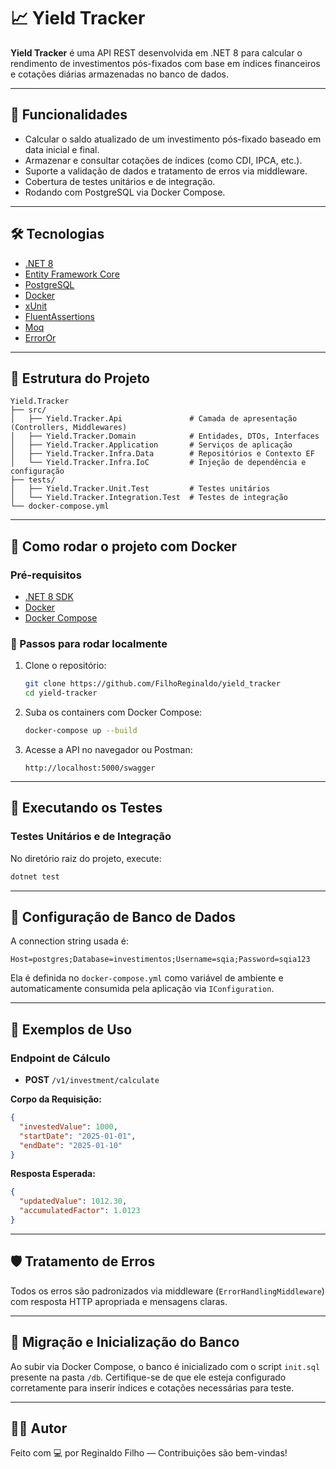 # 📈 Yield Tracker

**Yield Tracker** é uma API REST desenvolvida em .NET 8 para calcular o rendimento de investimentos pós-fixados com base em índices financeiros e cotações diárias armazenadas no banco de dados.

---

## 🚀 Funcionalidades

- Calcular o saldo atualizado de um investimento pós-fixado baseado em data inicial e final.
- Armazenar e consultar cotações de índices (como CDI, IPCA, etc.).
- Suporte a validação de dados e tratamento de erros via middleware.
- Cobertura de testes unitários e de integração.
- Rodando com PostgreSQL via Docker Compose.

---

## 🛠️ Tecnologias

- [.NET 8](https://dotnet.microsoft.com/)
- [Entity Framework Core](https://learn.microsoft.com/ef/)
- [PostgreSQL](https://www.postgresql.org/)
- [Docker](https://www.docker.com/)
- [xUnit](https://xunit.net/)
- [FluentAssertions](https://fluentassertions.com/)
- [Moq](https://github.com/moq/moq4)
- [ErrorOr](https://github.com/amantinband/error-or)

---

## 📂 Estrutura do Projeto

```
Yield.Tracker
├── src/
│   ├── Yield.Tracker.Api               # Camada de apresentação (Controllers, Middlewares)
│   ├── Yield.Tracker.Domain            # Entidades, DTOs, Interfaces
│   ├── Yield.Tracker.Application       # Serviços de aplicação
│   ├── Yield.Tracker.Infra.Data        # Repositórios e Contexto EF
│   └── Yield.Tracker.Infra.IoC         # Injeção de dependência e configuração
├── tests/
│   ├── Yield.Tracker.Unit.Test         # Testes unitários
│   └── Yield.Tracker.Integration.Test  # Testes de integração
└── docker-compose.yml
```

---

## 🐳 Como rodar o projeto com Docker

### Pré-requisitos

- [.NET 8 SDK](https://dotnet.microsoft.com/)
- [Docker](https://www.docker.com/)
- [Docker Compose](https://docs.docker.com/compose/)

### 🚦 Passos para rodar localmente

1. Clone o repositório:
   ```bash
   git clone https://github.com/FilhoReginaldo/yield_tracker
   cd yield-tracker
   ```

2. Suba os containers com Docker Compose:
   ```bash
   docker-compose up --build
   ```

3. Acesse a API no navegador ou Postman:
   ```
   http://localhost:5000/swagger
   ```

---

## 🧪 Executando os Testes

### Testes Unitários e de Integração

No diretório raiz do projeto, execute:

```bash
dotnet test
```

---

## 🔧 Configuração de Banco de Dados

A connection string usada é:

```
Host=postgres;Database=investimentos;Username=sqia;Password=sqia123
```

Ela é definida no `docker-compose.yml` como variável de ambiente e automaticamente consumida pela aplicação via `IConfiguration`.

---

## 🧠 Exemplos de Uso

### Endpoint de Cálculo

- **POST** `/v1/investment/calculate`

**Corpo da Requisição:**
```json
{
  "investedValue": 1000,
  "startDate": "2025-01-01",
  "endDate": "2025-01-10"
}
```

**Resposta Esperada:**
```json
{
  "updatedValue": 1012.30,
  "accumulatedFactor": 1.0123
}
```

---

## 🛡️ Tratamento de Erros

Todos os erros são padronizados via middleware (`ErrorHandlingMiddleware`) com resposta HTTP apropriada e mensagens claras.

---

## 🧳 Migração e Inicialização do Banco

Ao subir via Docker Compose, o banco é inicializado com o script `init.sql` presente na pasta `/db`. Certifique-se de que ele esteja configurado corretamente para inserir índices e cotações necessárias para teste.


---

## 👨‍💻 Autor

Feito com 💻 por Reginaldo Filho — Contribuições são bem-vindas!